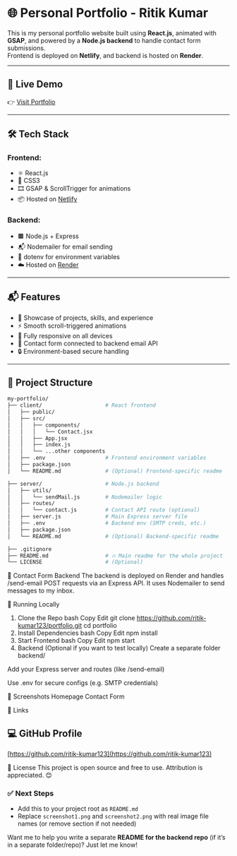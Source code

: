 # 🌐 Personal Portfolio - Ritik Kumar

This is my personal portfolio website built using **React.js**, animated with **GSAP**, and powered by a **Node.js backend** to handle contact form submissions.  
Frontend is deployed on **Netlify**, and backend is hosted on **Render**.

---

## 🚀 Live Demo

👉 [Visit Portfolio](https://portfolio-ar-ritik.netlify.app)

---

## 🛠️ Tech Stack

### Frontend:
- ⚛️ React.js
- 🎨 CSS3
- 🎞️ GSAP & ScrollTrigger for animations
- 📦 Hosted on [Netlify](https://www.netlify.com/)

### Backend:
- 🟫 Node.js + Express
- 📬 Nodemailer for email sending
- 🔐 dotenv for environment variables
- ☁️ Hosted on [Render](https://render.com/)

---

## 📬 Features

- 💼 Showcase of projects, skills, and experience
- ⚡ Smooth scroll-triggered animations
- 📱 Fully responsive on all devices
- 📨 Contact form connected to backend email API
- 🔒 Environment-based secure handling

---

## 📂 Project Structure
```bash
my-portfolio/
├── client/                    # React frontend
│   ├── public/
│   ├── src/
│   │   ├── components/
│   │   │   └── Contact.jsx
│   │   ├── App.jsx
│   │   ├── index.js
│   │   └── ...other components
│   ├── .env                   # Frontend environment variables
│   ├── package.json
│   └── README.md              # (Optional) Frontend-specific readme

├── server/                    # Node.js backend
│   ├── utils/
│   │   └── sendMail.js        # Nodemailer logic
│   ├── routes/
│   │   └── contact.js         # Contact API route (optional)
│   ├── server.js              # Main Express server file
│   ├── .env                   # Backend env (SMTP creds, etc.)
│   ├── package.json
│   └── README.md              # (Optional) Backend-specific readme

├── .gitignore
├── README.md                  # 🔥 Main readme for the whole project
└── LICENSE                    # (Optional)
```

📩 Contact Form Backend
The backend is deployed on Render and handles /send-email POST requests via an Express API. It uses Nodemailer to send messages to my inbox.

🧪 Running Locally
1. Clone the Repo
bash
Copy
Edit
git clone https://github.com/ritik-kumar123/portfolio.git
cd portfolio
2. Install Dependencies
bash
Copy
Edit
npm install
3. Start Frontend
bash
Copy
Edit
npm start
4. Backend (Optional if you want to test locally)
Create a separate folder backend/

Add your Express server and routes (like /send-email)

Use .env for secure configs (e.g. SMTP credentials)

📸 Screenshots
Homepage	Contact Form

📎 Links
## 💻 GitHub Profile  
[https://github.com/ritik-kumar123](https://github.com/ritik-kumar123)


📝 License
This project is open source and free to use. Attribution is appreciated. 😊

### ✅ Next Steps
- Add this to your project root as `README.md`
- Replace `screenshot1.png` and `screenshot2.png` with real image file names (or remove section if not needed)

Want me to help you write a separate **README for the backend repo** (if it’s in a separate folder/repo)? Just let me know!
